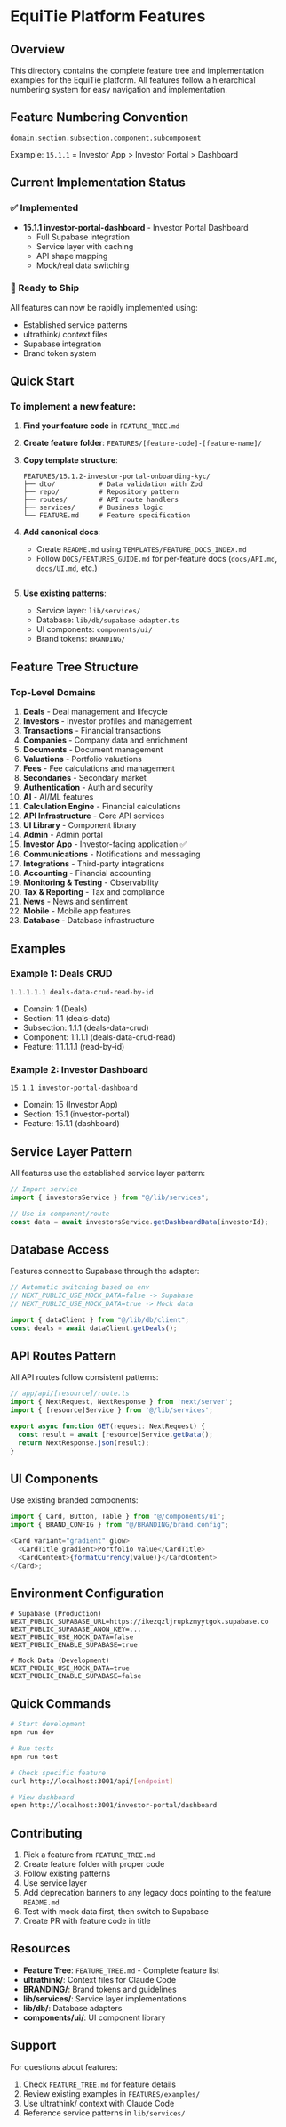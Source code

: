 # EquiTie Platform Features

## Overview

This directory contains the complete feature tree and implementation examples for the EquiTie platform. All features follow a hierarchical numbering system for easy navigation and implementation.

## Feature Numbering Convention

```
domain.section.subsection.component.subcomponent
```

Example: `15.1.1` = Investor App > Investor Portal > Dashboard

## Current Implementation Status

### ✅ Implemented

- **15.1.1 investor-portal-dashboard** - Investor Portal Dashboard
  - Full Supabase integration
  - Service layer with caching
  - API shape mapping
  - Mock/real data switching

### 🚀 Ready to Ship

All features can now be rapidly implemented using:

- Established service patterns
- ultrathink/ context files
- Supabase integration
- Brand token system

## Quick Start

### To implement a new feature:

1. **Find your feature code** in `FEATURE_TREE.md`
2. **Create feature folder**: `FEATURES/[feature-code]-[feature-name]/`
3. **Copy template structure**:

   ```
   FEATURES/15.1.2-investor-portal-onboarding-kyc/
   ├── dto/           # Data validation with Zod
   ├── repo/          # Repository pattern
   ├── routes/        # API route handlers
   ├── services/      # Business logic
   └── FEATURE.md     # Feature specification

   ```

4. **Add canonical docs**:
   - Create `README.md` using `TEMPLATES/FEATURE_DOCS_INDEX.md`
   - Follow `DOCS/FEATURES_GUIDE.md` for per-feature docs (`docs/API.md`, `docs/UI.md`, etc.)
   ```

   ```
5. **Use existing patterns**:
   - Service layer: `lib/services/`
   - Database: `lib/db/supabase-adapter.ts`
   - UI components: `components/ui/`
   - Brand tokens: `BRANDING/`

## Feature Tree Structure

### Top-Level Domains

1. **Deals** - Deal management and lifecycle
2. **Investors** - Investor profiles and management
3. **Transactions** - Financial transactions
4. **Companies** - Company data and enrichment
5. **Documents** - Document management
6. **Valuations** - Portfolio valuations
7. **Fees** - Fee calculations and management
8. **Secondaries** - Secondary market
9. **Authentication** - Auth and security
10. **AI** - AI/ML features
11. **Calculation Engine** - Financial calculations
12. **API Infrastructure** - Core API services
13. **UI Library** - Component library
14. **Admin** - Admin portal
15. **Investor App** - Investor-facing application ✅
16. **Communications** - Notifications and messaging
17. **Integrations** - Third-party integrations
18. **Accounting** - Financial accounting
19. **Monitoring & Testing** - Observability
20. **Tax & Reporting** - Tax and compliance
21. **News** - News and sentiment
22. **Mobile** - Mobile app features
23. **Database** - Database infrastructure

## Examples

### Example 1: Deals CRUD

```
1.1.1.1.1 deals-data-crud-read-by-id
```

- Domain: 1 (Deals)
- Section: 1.1 (deals-data)
- Subsection: 1.1.1 (deals-data-crud)
- Component: 1.1.1.1 (deals-data-crud-read)
- Feature: 1.1.1.1.1 (read-by-id)

### Example 2: Investor Dashboard

```
15.1.1 investor-portal-dashboard
```

- Domain: 15 (Investor App)
- Section: 15.1 (investor-portal)
- Feature: 15.1.1 (dashboard)

## Service Layer Pattern

All features use the established service layer pattern:

```typescript
// Import service
import { investorsService } from "@/lib/services";

// Use in component/route
const data = await investorsService.getDashboardData(investorId);
```

## Database Access

Features connect to Supabase through the adapter:

```typescript
// Automatic switching based on env
// NEXT_PUBLIC_USE_MOCK_DATA=false -> Supabase
// NEXT_PUBLIC_USE_MOCK_DATA=true -> Mock data

import { dataClient } from "@/lib/db/client";
const deals = await dataClient.getDeals();
```

## API Routes Pattern

All API routes follow consistent patterns:

```typescript
// app/api/[resource]/route.ts
import { NextRequest, NextResponse } from 'next/server';
import { [resource]Service } from '@/lib/services';

export async function GET(request: NextRequest) {
  const result = await [resource]Service.getData();
  return NextResponse.json(result);
}
```

## UI Components

Use existing branded components:

```typescript
import { Card, Button, Table } from "@/components/ui";
import { BRAND_CONFIG } from "@/BRANDING/brand.config";

<Card variant="gradient" glow>
  <CardTitle gradient>Portfolio Value</CardTitle>
  <CardContent>{formatCurrency(value)}</CardContent>
</Card>;
```

## Environment Configuration

```env
# Supabase (Production)
NEXT_PUBLIC_SUPABASE_URL=https://ikezqzljrupkzmyytgok.supabase.co
NEXT_PUBLIC_SUPABASE_ANON_KEY=...
NEXT_PUBLIC_USE_MOCK_DATA=false
NEXT_PUBLIC_ENABLE_SUPABASE=true

# Mock Data (Development)
NEXT_PUBLIC_USE_MOCK_DATA=true
NEXT_PUBLIC_ENABLE_SUPABASE=false
```

## Quick Commands

```bash
# Start development
npm run dev

# Run tests
npm run test

# Check specific feature
curl http://localhost:3001/api/[endpoint]

# View dashboard
open http://localhost:3001/investor-portal/dashboard
```

## Contributing

1. Pick a feature from `FEATURE_TREE.md`
2. Create feature folder with proper code
3. Follow existing patterns
4. Use service layer
5. Add deprecation banners to any legacy docs pointing to the feature `README.md`
6. Test with mock data first, then switch to Supabase
7. Create PR with feature code in title

## Resources

- **Feature Tree**: `FEATURE_TREE.md` - Complete feature list
- **ultrathink/**: Context files for Claude Code
- **BRANDING/**: Brand tokens and guidelines
- **lib/services/**: Service layer implementations
- **lib/db/**: Database adapters
- **components/ui/**: UI component library

## Support

For questions about features:

1. Check `FEATURE_TREE.md` for feature details
2. Review existing examples in `FEATURES/examples/`
3. Use ultrathink/ context with Claude Code
4. Reference service patterns in `lib/services/`
